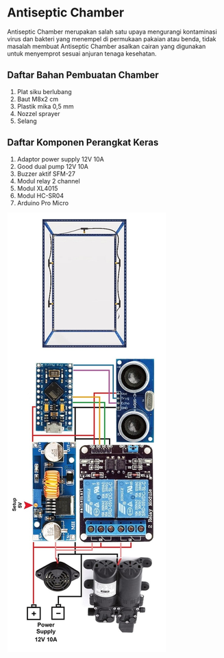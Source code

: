 # Antiseptic Chamber

Antiseptic Chamber merupakan salah satu upaya mengurangi kontaminasi virus dan bakteri yang menempel di permukaan pakaian atau benda, tidak masalah membuat Antiseptic Chamber asalkan cairan yang digunakan untuk menyemprot sesuai anjuran tenaga kesehatan.

## Daftar Bahan Pembuatan Chamber
1. Plat siku berlubang
2. Baut M8x2 cm
3. Plastik mika 0,5 mm
4. Nozzel sprayer
5. Selang

## Daftar Komponen Perangkat Keras
1. Adaptor power supply 12V 10A
2. Good dual pump 12V 10A
3. Buzzer aktif SFM-27
4. Modul relay 2 channel
5. Modul XL4015
6. Modul HC-SR04
7. Arduino Pro Micro

![Gambar][gambar-url]

<!-- MARKDOWN LINKS -->
[gambar-url]: https://github.com/agungpambudi55/antiseptic-chamber/blob/master/Tutorial.jpg